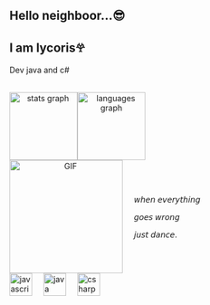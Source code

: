 ## Hello neighboor...😎
<h2 align="left">I am lycoris𖣂</h2>

<p align="left">Dev java and c#</p>

<br clear="both">

<div align="center">
  <div style="display: flex; justify-content: flex-start; align-items: center;">
    <img src="https://github-readme-stats.vercel.app/api?username=Santssaintly&hide_title=false&hide_rank=false&show_icons=true&include_all_commits=true&count_private=true&disable_animations=false&theme=aura&locale=en&hide_border=false&order=1" height="120" alt="stats graph" />
    <img src="https://github-readme-stats.vercel.app/api/top-langs?username=Santssaintly&locale=en&hide_title=false&layout=compact&card_width=320&langs_count=5&theme=aura&hide_border=false&order=2" height="120" alt="languages graph" />
  </div>
</div>

<div align="center">
  <div style="display: flex; align-items: center;">
    <img height="200" src="https://c.tenor.com/S894mCfpIZ0AAAAd/tenor.gif" alt="GIF" />
    <div style="margin-left: 20px; text-align: left;">
      <p>𝘸𝘩𝘦𝘯 𝘦𝘷𝘦𝘳𝘺𝘵𝘩𝘪𝘯𝘨</p>
      <p>𝘨𝘰𝘦𝘴 𝘸𝘳𝘰𝘯𝘨</p>
      <p>𝘫𝘶𝘴𝘵 𝘥𝘢𝘯𝘤𝘦.</p>
  </div>
</div>

<div align="left">
  <img src="https://cdn.jsdelivr.net/gh/devicons/devicon/icons/javascript/javascript-original.svg" height="40" alt="javascript logo" />
  <img width="12" />
  <img src="https://cdn.jsdelivr.net/gh/devicons/devicon/icons/java/java-original.svg" height="40" alt="java logo" />
  <img width="12" />
  <img src="https://cdn.jsdelivr.net/gh/devicons/devicon/icons/csharp/csharp-original.svg" height="40" alt="csharp logo" />
</div>
